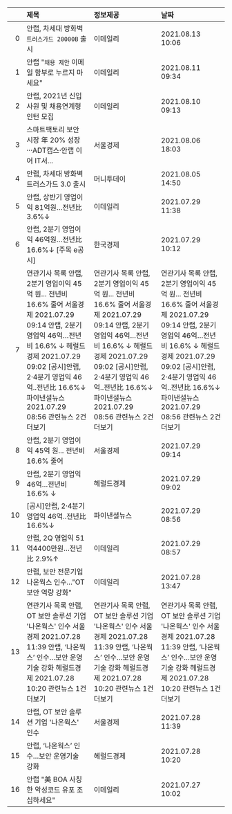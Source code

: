 |    | 제목                                                                                                                                                                                                                                                                    | 정보제공                                                                                                                                                                                                                                                                | 날짜                                                                                                                                                                                                                                                                    |
|---:|:------------------------------------------------------------------------------------------------------------------------------------------------------------------------------------------------------------------------------------------------------------------------|:------------------------------------------------------------------------------------------------------------------------------------------------------------------------------------------------------------------------------------------------------------------------|:------------------------------------------------------------------------------------------------------------------------------------------------------------------------------------------------------------------------------------------------------------------------|
|  0 | 안랩, 차세대 방화벽 `트러스가드 20000B` 출시                                                                                                                                                                                                                            | 이데일리                                                                                                                                                                                                                                                                | 2021.08.13 10:06                                                                                                                                                                                                                                                        |
|  1 | 안랩 "`채용 제안` 이메일 함부로 누르지 마세요"                                                                                                                                                                                                                          | 이데일리                                                                                                                                                                                                                                                                | 2021.08.11 09:34                                                                                                                                                                                                                                                        |
|  2 | 안랩, 2021년 신입사원 및 채용연계형 인턴 모집                                                                                                                                                                                                                           | 이데일리                                                                                                                                                                                                                                                                | 2021.08.10 09:13                                                                                                                                                                                                                                                        |
|  3 | 스마트팩토리 보안 시장 年 20% 성장···ADT캡스·안랩 이어 IT서...                                                                                                                                                                                                          | 서울경제                                                                                                                                                                                                                                                                | 2021.08.06 18:03                                                                                                                                                                                                                                                        |
|  4 | 안랩, 차세대 방화벽 트러스가드 3.0 출시                                                                                                                                                                                                                                 | 머니투데이                                                                                                                                                                                                                                                              | 2021.08.05 14:50                                                                                                                                                                                                                                                        |
|  5 | 안랩, 상반기 영업이익 81억원…전년比 3.6%↓                                                                                                                                                                                                                               | 이데일리                                                                                                                                                                                                                                                                | 2021.07.29 11:38                                                                                                                                                                                                                                                        |
|  6 | 안랩, 2분기 영업이익 46억원…전년比 16.6%↓ [주목 e공시]                                                                                                                                                                                                                  | 한국경제                                                                                                                                                                                                                                                                | 2021.07.29 10:12                                                                                                                                                                                                                                                        |
|  7 | 연관기사 목록  안랩, 2분기 영업이익 45억 원... 전년비 16.6% 줄어  서울경제  2021.07.29 09:14  안랩, 2분기 영업익 46억…전년비 16.6% ↓  헤럴드경제  2021.07.29 09:02  [공시]안랩, 2·4분기 영업익 46억..전년比 16.6%↓  파이낸셜뉴스  2021.07.29 08:56  관련뉴스 2건 더보기 | 연관기사 목록  안랩, 2분기 영업이익 45억 원... 전년비 16.6% 줄어  서울경제  2021.07.29 09:14  안랩, 2분기 영업익 46억…전년비 16.6% ↓  헤럴드경제  2021.07.29 09:02  [공시]안랩, 2·4분기 영업익 46억..전년比 16.6%↓  파이낸셜뉴스  2021.07.29 08:56  관련뉴스 2건 더보기 | 연관기사 목록  안랩, 2분기 영업이익 45억 원... 전년비 16.6% 줄어  서울경제  2021.07.29 09:14  안랩, 2분기 영업익 46억…전년비 16.6% ↓  헤럴드경제  2021.07.29 09:02  [공시]안랩, 2·4분기 영업익 46억..전년比 16.6%↓  파이낸셜뉴스  2021.07.29 08:56  관련뉴스 2건 더보기 |
|  8 | 안랩, 2분기 영업이익 45억 원... 전년비 16.6% 줄어                                                                                                                                                                                                                       | 서울경제                                                                                                                                                                                                                                                                | 2021.07.29 09:14                                                                                                                                                                                                                                                        |
|  9 | 안랩, 2분기 영업익 46억…전년비 16.6% ↓                                                                                                                                                                                                                                  | 헤럴드경제                                                                                                                                                                                                                                                              | 2021.07.29 09:02                                                                                                                                                                                                                                                        |
| 10 | [공시]안랩, 2·4분기 영업익 46억..전년比 16.6%↓                                                                                                                                                                                                                          | 파이낸셜뉴스                                                                                                                                                                                                                                                            | 2021.07.29 08:56                                                                                                                                                                                                                                                        |
| 11 | 안랩, 2Q 영업익 51억4400만원…전년比 2.9%↑                                                                                                                                                                                                                               | 이데일리                                                                                                                                                                                                                                                                | 2021.07.29 08:57                                                                                                                                                                                                                                                        |
| 12 | 안랩, 보안 전문기업 나온웍스 인수…"OT보안 역량 강화"                                                                                                                                                                                                                    | 이데일리                                                                                                                                                                                                                                                                | 2021.07.28 13:47                                                                                                                                                                                                                                                        |
| 13 | 연관기사 목록  안랩, OT 보안 솔루션 기업 '나온웍스' 인수  서울경제  2021.07.28 11:39  안랩, ‘나온웍스’ 인수…보안 운영기술 강화  헤럴드경제  2021.07.28 10:20  관련뉴스 1건 더보기                                                                                       | 연관기사 목록  안랩, OT 보안 솔루션 기업 '나온웍스' 인수  서울경제  2021.07.28 11:39  안랩, ‘나온웍스’ 인수…보안 운영기술 강화  헤럴드경제  2021.07.28 10:20  관련뉴스 1건 더보기                                                                                       | 연관기사 목록  안랩, OT 보안 솔루션 기업 '나온웍스' 인수  서울경제  2021.07.28 11:39  안랩, ‘나온웍스’ 인수…보안 운영기술 강화  헤럴드경제  2021.07.28 10:20  관련뉴스 1건 더보기                                                                                       |
| 14 | 안랩, OT 보안 솔루션 기업 '나온웍스' 인수                                                                                                                                                                                                                               | 서울경제                                                                                                                                                                                                                                                                | 2021.07.28 11:39                                                                                                                                                                                                                                                        |
| 15 | 안랩, ‘나온웍스’ 인수…보안 운영기술 강화                                                                                                                                                                                                                                | 헤럴드경제                                                                                                                                                                                                                                                              | 2021.07.28 10:20                                                                                                                                                                                                                                                        |
| 16 | 안랩 "美 BOA 사칭한 악성코드 유포 조심하세요"                                                                                                                                                                                                                           | 이데일리                                                                                                                                                                                                                                                                | 2021.07.27 10:02                                                                                                                                                                                                                                                        |